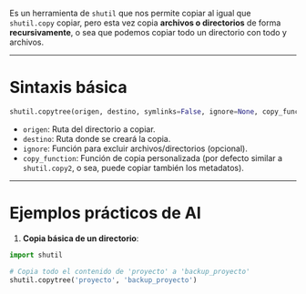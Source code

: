 Es un herramienta de `shutil` que nos permite copiar al igual que `shutil.copy` copiar, pero esta vez copia **archivos o directorios** de forma **recursivamente**, o sea que podemos copiar todo un directorio con todo y archivos.

--- 
# Sintaxis básica 
``` python
shutil.copytree(origen, destino, symlinks=False, ignore=None, copy_function=copy2, ignore_dangling_symlinks=False)
```
- `origen`: Ruta del directorio a copiar.
- `destino`: Ruta donde se creará la copia.
- `ignore`: Función para excluir archivos/directorios (opcional).
- `copy_function`: Función de copia personalizada (por defecto similar a `shutil.copy2`, o sea, puede copiar también los metadatos). 
---
# Ejemplos prácticos de AI
1. **Copia básica de un directorio**:
``` python
import shutil

# Copia todo el contenido de 'proyecto' a 'backup_proyecto'
shutil.copytree('proyecto', 'backup_proyecto')
```